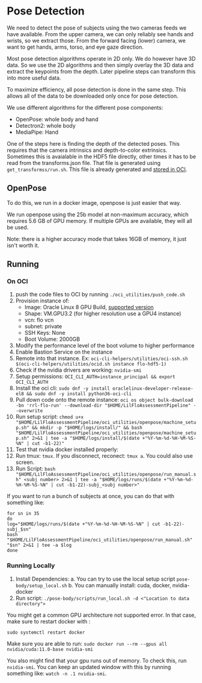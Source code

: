 # Pose Detection

We need to detect the pose of subjects using the two cameras feeds
we have available. From the upper camera, we can only reliably see
hands and wrists, so we extract those. From the forward facing (lower)
camera, we want to get hands, arms, torso, and eye gaze direction.

Most pose detection algorithms operate in 2D only. We do however
have 3D data. So we use the 2D algorithms and then simply overlay
the 3D data and extract the keypoints from the depth. Later pipeline
steps can transform this into more useful data.

To maximize efficiency, all pose detection is done in the same step.
This allows all of the data to be downloaded only once for pose detection.

We use different algorithms for the different pose components:

*   OpenPose: whole body and hand
*   Detectron2: whole body
*   MediaPipe: Hand

One of the steps here is finding the depth of the detected poses.
This requires that the camera intrinsics and depth-to-color extrinsics.
Sometimes this is avaialable in the HDF5 file directly, other times
it has to be read from the transforms.json file. That file is generated
using `get_transformss/run.sh`. This file is already generated and [stored
in OCI](https://cloud.oracle.com/object-storage/buckets/idtxkczoknc2/rrl-flo-transforms/objects?region=us-ashburn-1).

## OpenPose

To do this, we run in a docker image, openpose is just easier that way.

We run openpose using the 25b model at non-maximum accuracy,
which requires 5.6 GB of GPU memory.
If multiple GPUs are available, they will all be used.

Note: there is a higher accuracy mode that takes 16GB of memory,
it just isn't worth it.

## Running

### On OCI

1.  push the code files to OCI by running `./oci_utilities/push_code.sh`
2.  Provision instance of:
    *   Image: Oracle Linux 8 GPU Build, [supported version](https://nvidia.github.io/nvidia-docker/)
    *   Shape: VM.GPU3.2 (for higher resolution use a GPU4 instance)
    *   vcn: flo vcn
    *   subnet: private
    *   SSH Keys: None
    *   Boot Volume: 2000GB
3.  Modify the performance level of the boot volume to higher performance
4.  Enable Bastion Service on the instance
5.  Remote into that instance. Ex:
    `oci-cli-helpers/utilities/oci-ssh.sh $(oci-cli-helpers/utilities/ocid.sh instance flo-hdf5-1)`
6.  Check if the nvidia drivers are working: `nvidia-smi`
7.  Setup permissions: `OCI_CLI_AUTH=instance_principal && export OCI_CLI_AUTH`
8.  Install the oci cli: `sudo dnf -y install oraclelinux-developer-release-el8 && sudo dnf -y install python36-oci-cli`
9.  Pull down code onto the remote instance:
    `oci os object bulk-download -bn 'rrl-flo-run' --download-dir "$HOME/LilFloAssessmentPipeline" --overwrite`
10. Run setup script: `chmod u+x "$HOME/LilFloAssessmentPipeline/oci_utilities/openpose/machine_setup.sh" && mkdir -p "$HOME/logs/install/" && bash "$HOME/LilFloAssessmentPipeline/oci_utilities/openpose/machine_setup.sh" 2>&1 | tee -a "$HOME/logs/install/$(date +"%Y-%m-%d-%H-%M-%S-%N" | cut -b1-22)"`
11. Test that nvidia docker installed properly:
12. Run tmux: `tmux`. If you disconnect, reconect: `tmux a`. You could also use screen.
13. Run Script: `bash "$HOME/LilFloAssessmentPipeline/oci_utilities/openpose/run_manual.sh" <subj number> 2>&1 | tee -a "$HOME/logs/runs/$(date +"%Y-%m-%d-%H-%M-%S-%N" | cut -b1-22)-subj_<subj number>"`

If you want to run a bunch of subjects at once, you can do that with something like:

```{bash}
for sn in 35
do
log="$HOME/logs/runs/$(date +"%Y-%m-%d-%H-%M-%S-%N" | cut -b1-22)-subj_$sn"
bash "$HOME/LilFloAssessmentPipeline/oci_utilities/openpose/run_manual.sh" "$sn" 2>&1 | tee -a $log
done
```

### Running Locally

1.  Install Dependencies:
    a. You can try to use the local setup script `pose-body/setup_local.sh`
    b. You can manually install: cuda, docker, nvidia-docker
2.  Run script: `./pose-body/scripts/run_local.sh -d <"Location to data directory">`

You might get a common GPU architecture not supported error. In that case, make sure to restart docker with :

`sudo systemctl restart docker`

Make sure you are able to run:
`sudo docker run --rm --gpus all nvidia/cuda:11.0-base nvidia-smi`

You also might find that your gpu runs out of memory. To check this,
run `nvidia-smi`. You can keep an updated window with this by running
something like: `watch -n .1 nvidia-smi`.
